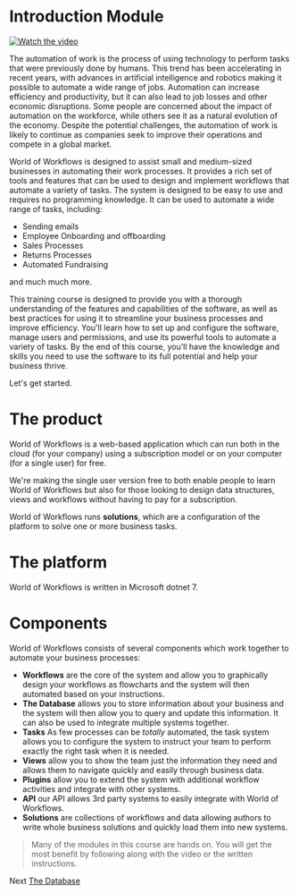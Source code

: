 # Introduction Module

[![Watch the video](https://img.youtube.com/vi/VXkMtu8bEgQ/maxresdefault.jpg)](https://youtu.be/VXkMtu8bEgQ)

The automation of work is the process of using technology to perform tasks that were previously done by humans. This trend has been accelerating in recent years, with advances in artificial intelligence and robotics making it possible to automate a wide range of jobs. Automation can increase efficiency and productivity, but it can also lead to job losses and other economic disruptions. Some people are concerned about the impact of automation on the workforce, while others see it as a natural evolution of the economy. Despite the potential challenges, the automation of work is likely to continue as companies seek to improve their operations and compete in a global market.

World of Workflows is designed to assist small and medium-sized businesses in automating their work processes. It provides a rich set of tools and features that can be used to design and implement workflows that automate a variety of tasks. The system is designed to be easy to use and requires no programming knowledge. It can be used to automate a wide range of tasks, including:

- Sending emails
- Employee Onboarding and offboarding
- Sales Processes
- Returns Processes
- Automated Fundraising

and much much more.

This training course is designed to provide you with a thorough understanding of the features and capabilities of the software, as well as best practices for using it to streamline your business processes and improve efficiency. You'll learn how to set up and configure the software, manage users and permissions, and use its powerful tools to automate a variety of tasks. By the end of this course, you'll have the knowledge and skills you need to use the software to its full potential and help your business thrive. 

Let's get started.

# The product
World of Workflows is a web-based application which can run both in the cloud (for your company) using a subscription model or on your computer (for a single user) for free.

We're making the single user version free to both enable people to learn World of Workflows but also for those looking to design data structures, views and workflows without having to pay for a subscription.

World of Workflows runs **solutions**, which are a configuration of the platform to solve one or more business tasks.

# The platform
World of Workflows is written in Microsoft dotnet 7.

# Components
World of Workflows consists of several components which work together to automate your business processes:

- **Workflows** are the core of the system and allow you to graphically design your workflows as flowcharts and the system will then automated based on your instructions.
- **The Database** allows you to store information about your business and the system will then allow you to query and update this information. It can also be used to integrate multiple systems together.
- **Tasks** As few processes can be *totally* automated, the task system allows you to configure the system to instruct your team to perform exactly the right task when it is needed.
- **Views** allow you to show the team just the information they need and allows them to navigate quickly and easily through business data.
- **Plugins** allow you to extend the system with additional workflow activities and integrate with other systems.
- **API** our API allows 3rd party systems to easily integrate with World of Workflows.
- **Solutions** are collections of workflows and data allowing authors to write whole business solutions and quickly load them into new systems.

> Many of the modules in this course are hands on. You will get the most benefit by following along with the video or the written instructions.

Next [The Database](database.md)
